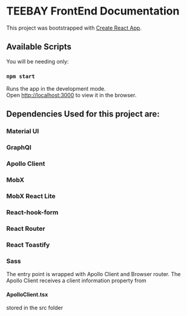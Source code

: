 # TEEBAY FrontEnd Documentation

This project was bootstrapped with [Create React App](https://github.com/facebook/create-react-app).

## Available Scripts

You will be needing only:

### `npm start`

Runs the app in the development mode.\
Open [http://localhost:3000](http://localhost:3000) to view it in the browser.

## Dependencies Used for this project are:

### Material UI

### GraphQl

### Apollo Client

### MobX

### MobX React Lite

### React-hook-form

### React Router

### React Toastify

### Sass

The entry point is wrapped with Apollo Client and Browser router.
The Apollo Client receives a client information property from

#### ApolloClient.tsx

stored in the src folder

